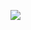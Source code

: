 ![](https://cdn.nlark.com/yuque/0/2023/png/330761/1699604593135-98111e0b-356e-4634-a7c3-b4c08d2f85af.png)